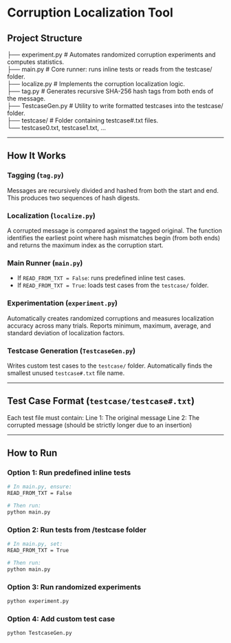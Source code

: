 # Corruption Localization Tool

## Project Structure

├── experiment.py # Automates randomized corruption experiments and computes statistics.  
├── main.py # Core runner: runs inline tests or reads from the testcase/ folder.  
├── localize.py # Implements the corruption localization logic.  
├── tag.py # Generates recursive SHA-256 hash tags from both ends of the message.  
├── TestcaseGen.py # Utility to write formatted testcases into the testcase/ folder.  
├── testcase/ # Folder containing testcase#.txt files.  
  └── testcase0.txt, testcase1.txt, ...



---

## How It Works

### Tagging (`tag.py`)
Messages are recursively divided and hashed from both the start and end. This produces two sequences of hash digests.

### Localization (`localize.py`)
A corrupted message is compared against the tagged original. The function identifies the earliest point where hash mismatches begin (from both ends) and returns the maximum index as the corruption start.

### Main Runner (`main.py`)
- If `READ_FROM_TXT = False`: runs predefined inline test cases.
- If `READ_FROM_TXT = True`: loads test cases from the `testcase/` folder.

### Experimentation (`experiment.py`)
Automatically creates randomized corruptions and measures localization accuracy across many trials. Reports minimum, maximum, average, and standard deviation of localization factors.

### Testcase Generation (`TestcaseGen.py`)
Writes custom test cases to the `testcase/` folder. Automatically finds the smallest unused `testcase#.txt` file name.

---

## Test Case Format (`testcase/testcase#.txt`)

Each test file must contain:
Line 1: The original message
Line 2: The corrupted message (should be strictly longer due to an insertion)


---

## How to Run

### Option 1: Run predefined inline tests
```bash
# In main.py, ensure:
READ_FROM_TXT = False

# Then run:
python main.py  
```

### Option 2: Run tests from /testcase folder
```bash
# In main.py, set:
READ_FROM_TXT = True

# Then run:
python main.py
```
### Option 3: Run randomized experiments
```bash
python experiment.py
```
### Option 4: Add custom test case
```bash
python TestcaseGen.py
```